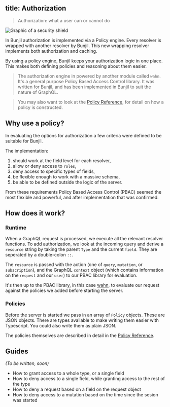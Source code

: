title: Authorization
---

> Authorization: what a user can or cannot do

<img alt="Graphic of a security shield" src="/images/22 Security System Shield Lock.svg" class="ux-icon" />

In Bunjil authorization is implemented via a Policy engine. Every resolver is wrapped with another resolver by Bunjil. This new wrapping resolver implements both authorization and caching.

By using a policy engine, Bunjil keeps your authorization logic in one place. This makes both defining policies and reasoning about them easier.

> The authorization engine in powered by another module called `wahn`. It's a general purpose Policy Based Access Control library. It was written for Bunjil, and has been implemented in Bunjil to suit the nature of GraphQL.

> You may also want to look at the [Policy Reference](/api/policy.html), for detail on how a policy is constructed.

## Why use a policy?

In evaluating the options for authorization a few criteria were defined to be suitable for Bunjil.

The implementation:
1. should work at the field level for each resolver,
2. allow or deny access to `roles`,
3. deny access to specific types of fields,
4. be flexible enough to work with a massive schema,
5. be able to be defined outside the logic of the server.

From these requirements Policy Based Access Control (PBAC) seemed the most flexible and powerful, and after implementation that was confirmed.

## How does it work?

### Runtime
When a GraphQL request is processed, we execute all the relevant resolver functions. To add authorization, we look at the incoming query and derive a `resource` string by taking the parent `Type` and the current `field`. They are seperated by a double-colon `::`.

The `resource` is passed with the action (one of `query`, `mutation`, or `subscription`), and the GraphQL `context` object (which contains information on the `request` and our `user`) to our PBAC library for evaluation.

It's then up to the PBAC library, in this case [wahn](https://www.npm.org/package/wahn), to evaluate our request against the policies we added before starting the server.

### Policies

Before the server is started we pass in an array of `Policy` objects. These are JSON objects. There are types available to make writing them easier with Typescript. You could also write them as plain JSON.

The policies themselves are described in detail in the [Policy Reference](/api/policy.html).


## Guides

*(To be written, soon)*
- How to grant access to a whole type, or a single field
- How to deny access to a single field, while granting access to the rest of the type
- How to deny a request based on a field on the request object
- How to deny access to a mutation based on the time since the sesion was started
